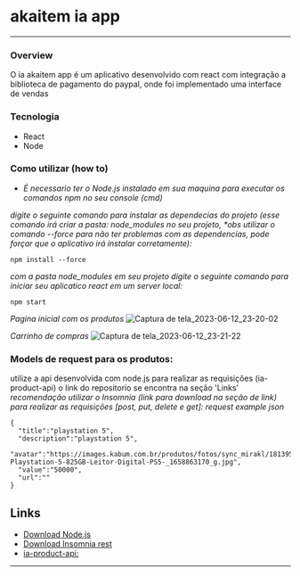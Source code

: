 # akaitem ia app
----------------

### Overview
O ia akaitem app é um aplicativo desenvolvido com react com integração a biblioteca de pagamento do paypal, onde foi implementado uma interface de vendas

### Tecnologia
* React
* Node

### Como utilizar (how to)
* _É necessario ter o Node.js instalado em sua maquina para executar os comandos npm no seu console (cmd)_ 

_digite o seguinte comando para instalar as dependecias do projeto (esse comando irá criar a pasta: node_modules no seu projeto, *obs utilizar o comando --force para não ter problemas com as dependencias, pode forçar que o aplicativo irá instalar corretamente):_
```
npm install --force
```
_com a pasta node_modules em seu projeto digite o seguinte comando para iniciar seu aplicatico react em um server local:_
```
npm start
```
_Pagina inicial com os produtos_
![Captura de tela_2023-06-12_23-20-02](https://github.com/perseul/akaitem/assets/53841377/6fbdddc4-ccf5-4833-82a5-2314b83e3635)

_Carrinho de compras_
![Captura de tela_2023-06-12_23-21-22](https://github.com/perseul/akaitem/assets/53841377/cb865ba9-219f-4792-88a2-8d9f730786e0)

### Models de request para os produtos:
utilize a api desenvolvida com node.js para realizar as requisições (ia-product-api) o link do repositorio se encontra na seção 'Links'
_recomendação utilizar o Insomnia (link para download na seção de link) para realizar as requisições [post, put, delete e get]:_
_request example json_
```
{
  "title":"playstation 5",
  "description":"playstation 5",
  "avatar":"https://images.kabum.com.br/produtos/fotos/sync_mirakl/181395/Console-Playstation-5-825GB-Leitor-Digital-PS5-_1658863170_g.jpg",
  "value":"50000",
  "url":""
}
```
## Links
* [Download Node.js](https://nodejs.org/en)
* [Download Insomnia rest](https://insomnia.rest/download)
* [ia-product-api:](https://github.com/perseul/node-api)

----------------
